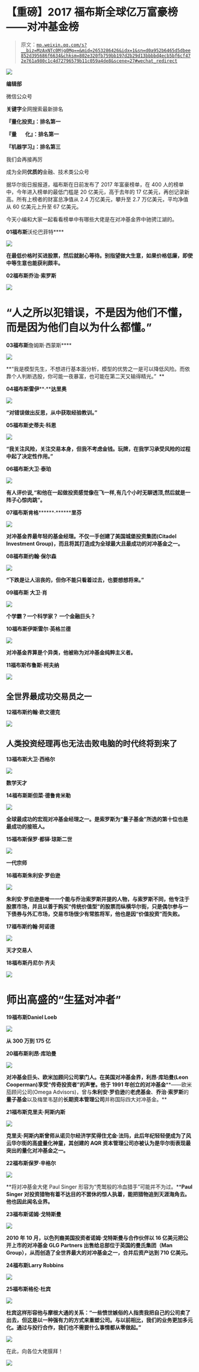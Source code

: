 # 【重磅】2017 福布斯全球亿万富豪榜——对冲基金榜

> 原文：[`mp.weixin.qq.com/s?__biz=MzAxNTc0Mjg0Mg==&mid=2653286426&idx=1&sn=d0a952b6465d5dbee852d395686f6634&chksm=802e320fb759bb197d2b29d13bbbbd4ecb5bf6cf472e761a980c1c4d72796579b11c059a4de8&scene=27#wechat_redirect`](http://mp.weixin.qq.com/s?__biz=MzAxNTc0Mjg0Mg==&mid=2653286426&idx=1&sn=d0a952b6465d5dbee852d395686f6634&chksm=802e320fb759bb197d2b29d13bbbbd4ecb5bf6cf472e761a980c1c4d72796579b11c059a4de8&scene=27#wechat_redirect)

![](img/0d4336450c63c722fe2025aada9456e1.png)

**编辑部**

微信公众号

**关键字**全网搜索最新排名

**『量化投资』：排名第一**

**『量       化』：排名第一**

**『机器学习』：排名第三**

我们会再接再厉

成为全网**优质的**金融、技术类公众号

据华尔街日报报道，福布斯在日前发布了 2017 年富豪榜单，在 400 人的榜单中，今年进入榜单的最低门槛是 20 亿美元，高于去年的 17 亿美元，再创记录新高。所有上榜者的财富总净值从 2.4 万亿美元，攀升至 2.7 万亿美元，平均净值从 60 亿美元上升至 67 亿美元。

今天小编和大家一起看看榜单中有哪些大佬是在对冲基金界中驰骋江湖的。

**01****福布斯******沃伦巴菲特****

![](img/77690f656aaf005ce0db219b7de926b5.png)

**在最低价格时买进股票，然后就耐心等待。别指望做大生意，如果价格低廉，即使中等生意也能获利颇丰。**

**02****福布斯****乔治·索罗斯**

![](img/612ca485f1b1644e145c8823b8804aa5.png)

# **“****人之所以犯错误，不是因为他们不懂，而是因为他们自以为什么都懂。****”**

**03****福布斯******詹姆斯·西蒙斯****

![](img/2c95a375c1ae09b36df555246635440f.png)

**“我是模型先生，不想进行基本面分析，模型的优势之一是可以降低风险。而依靠个人判断选股，你可能一夜暴富，也可能在第二天又输得精光。”  **

**04****福布斯****雷伊****·****达里奥**

![](img/dfbdbf2a380f02e92fbc6df9aa41788a.png)

**“**对错误做出反思，从中获取经验教训。**”**

**05****福布斯****史蒂夫·科恩**

![](img/a5ec1e095b66f1f1920e278cfb4ae18c.png)

**“我关注风险，关注交易本身，但我不考虑金钱。玩牌，在我学习承受风险的过程中起了决定性作用。”**

**06****福布斯****大卫·泰珀**

![](img/6b90f67c7ae0dbad9fe23ce6ef925779.png)

**有人评价说,“和他在一起做投资感觉像在飞一样,有几个小时无聊透顶,然后就是一阵子心惊肉跳”。**

**07****福布斯****肯格********·********里芬**

![](img/3bb067a08b2981befde5f37d0afbbbdf.png)

**对冲基金界最年轻的基金经理。不仅一手创建了美国城堡投资集团(Citadel Investment Group)，而且将其打造成为全球最大且最成功的对冲基金之一。**

**08****福布斯****约翰·保尔森**

![](img/7b1600a1bc2ad0eff51b938b2387a10c.png)

**“下跌是让人沮丧的，但你不能只看着过去，也要想想将来。”**

**09****福布斯**** 大卫·肖**

![](img/54067b2c34f080e0d4cbacf95f95f2bc.png)

**个学霸？一个科学家？ 一个金融巨头？**

**10****福布斯****伊斯雷尔·英格兰德**

![](img/dd0335afbdb11c7bf5a728f72d1fe2d6.png)

**对冲基金界算是个异类，他被称为对冲基金纯粹主义者。**

**11****福布斯****布鲁斯·柯夫纳**

![](img/cf3fea4e5d4445f3ebc3bb5fdadeb24a.png)

## **全世界最成功交易员之一**

**12****福布斯****约翰·欧文德克**

![](img/2a4cdb1ff245087c194659191029acc3.png)

## **人类投资经理再也无法击败电脑的时代终将到来了**

**13****福布斯****大卫·西格尔**

![](img/75736545fdb7bf1c72a9bb7b147d0656.png)

**数学天才**

**14****福布斯****斯但菜·德鲁肯米勒**

![](img/606ebf5762334f05ab769d240aa2e52c.png)

**全球最成功的宏观对冲****基金****经理之一。是索罗斯为“量子基金”所选的第十位也是最成功的接班人。**

**15****福布斯****保罗·都铎·琼斯二世**

![](img/9b353b47170c4a3e4c94db7e41bfff1f.png)

**一代宗师**

**16****福布斯****朱利安‧罗伯逊**

![](img/5b2b8e4ee580803fed35b6946c370125.png)

**朱利安·罗伯逊是唯一一个能与乔治索罗斯并提的人物，与索罗斯不同，他专注于股票市场，并且以善于购买“传统价值型”的股票而纵横华尔街，只是偶尔参与一下债券与外汇市场，交易市场很少有常胜将军，他也是因“价值投资”而失败。**

**17****福布斯****约翰·阿诺德**

![](img/ed6fc760cfcfdce2dd93b71cefe1ad57.png)

**天才交易人**

**18****福布斯****丹尼尔·齐夫**

![](img/c4631e56cf6b8a05db04b7014da2af13.png)

# **师出高盛的“生猛对冲者”**

**19****福布斯****Daniel Loeb**

![](img/181477e2436a6caed98868b4a7275106.png)

**从 300 万到 175 亿**

**20****福布斯****利昂·库珀曼**

![](img/0d6cea6e39382f66b385679e5bb01b0a.png)

**对冲基金****巨头、欧米加顾问公司掌门人。在美国对冲基金界，利昂·库珀曼(Leon Cooperman)享受“传奇投资者”的声誉。他于 1991 年创立的****对冲基金****——欧米茄顾问公司(Omega Advisors)，曾与****朱利安·罗伯逊****的****老虎基金****、****乔治·索罗斯****的****量子基金****以及梅里韦瑟的****长期资本管理公司****并称国际四大对冲基金。**

**21****福布斯****克里夫·阿斯内斯**

![](img/339ee46fb7b0c305bd303a0e8cfee5c4.png)

**克里夫·阿斯内斯曾师从诺贝尔经济学奖得住尤金·法玛，此后年纪轻轻便成为了风云华尔街的高盛量化神童，其创建的 AQR 资本管理公司亦被认为是华尔街表现最突出的量化对冲基金之一。**

**22****福布斯****保罗·辛格尔**

![](img/19fd2e55d7c8059dda016aa2d48c4612.png)

**将对冲基金大佬 Paul Singer 形容为“秃鹫般的冷血猎手”可能并不为过。****Paul Singer 对投资猎物有着不达目的不罢休的惊人执着，能把猎物追到天涯海角去。他也因此闻名业界。**

**23****福布斯****诺姆·戈特斯曼**

![](img/eaff13fb3b77e0b331e2cbab6efd0df3.png)

**2010 年 10 月，以色列裔美国投资者诺姆·戈特斯曼与合作伙伴以 16 亿美元把公开上市的对冲基金 GLG Partners 出售给总部位于英国的曼氏集团（Man Group），从而创造了全世界最大的对冲基金之一，合并后资产达到 710 亿美元。**

**24****福布斯****Larry Robbins**

![](img/6b2b8cf8cb782951615d9746e50caeea.png)

**25****福布斯****格伦·杜宾**

![](img/d25b9afb5723cea39858d9f8f9792df9.png)

**杜宾这样形容他与摩根大通的关系：“一些愤世嫉俗的人指责我把自己的公司卖了出去，但这是以一种强有力的方式来重塑公司。与以前相比，我们的业务更加多元化。通过与投行合作，我们也不需要什么事情都从零做起。”**

![](img/d1aecacc9f7974f058a9ed613fb41393.png)

在此，向各位大佬膜拜！

![](img/b19ec9db58549c7e839ede49b186ef2c.png)